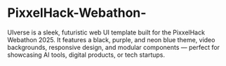 # PixxelHack-Webathon-
UIverse is a sleek, futuristic web UI template built for the PixxelHack Webathon 2025. It features a black, purple, and neon blue theme, video backgrounds, responsive design, and modular components — perfect for showcasing AI tools, digital products, or tech startups.
